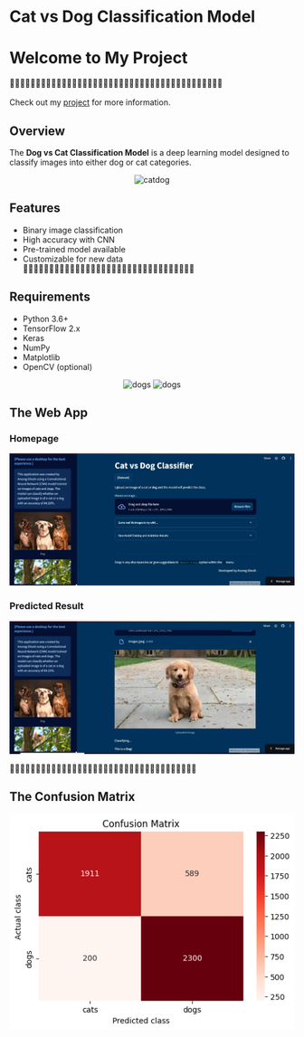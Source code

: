 # Cat vs Dog Classification Model

<h1>Welcome to My Project</h1>
🐶🐱🐶🐱🐶🐱🐶🐱🐶🐱🐶🐱🐶🐱🐶🐱🐶🐱🐶🐱🐶🐱🐶🐱🐶🐱🐶🐱🐶🐱🐶🐱🐶🐱🐶🐱🐶🐱🐶🐱🐶
<br>
<br>
Check out my <a href="https://creativeag-catdogclassify.streamlit.app/">project</a> for more information.

## Overview
The **Dog vs Cat Classification Model** is a deep learning model designed to classify images into either dog or cat categories.
<p align="center">
  <img src="https://media3.giphy.com/media/v1.Y2lkPTc5MGI3NjExZmo5d3UzNWtoMHh2bzI1eGc5M2o0aWk2bnVpeDIweDNyZ295Ym5lbiZlcD12MV9pbnRlcm5hbF9naWZfYnlfaWQmY3Q9Zw/Rdx8SHjHhiVUI/giphy.gif" alt="catdog">
</p>

## Features
- Binary image classification
- High accuracy with CNN
- Pre-trained model available
- Customizable for new data<br>
🐶🐱🐶🐱🐶🐱🐶🐱🐶🐱🐶🐱🐶🐱🐶🐱🐶🐱🐶🐱🐶🐱🐶🐱🐶🐱🐶🐱🐶🐱🐶🐱🐶
## Requirements
- Python 3.6+
- TensorFlow 2.x
- Keras
- NumPy
- Matplotlib
- OpenCV (optional)
<p  align="center">
  <img src="https://images.pexels.com/photos/1959054/pexels-photo-1959054.jpeg?auto=compress&cs=tinysrgb&w=600" alt="dogs">
  
   <img src="https://images.pexels.com/photos/45170/kittens-cat-cat-puppy-rush-45170.jpeg?auto=compress&cs=tinysrgb&w=600" alt="dogs">
</p>

## The Web App
<h3>Homepage</h3>
<p  align="center">
  <img src="https://github.com/Anurag-ghosh-12/Cats_Vs_Dogs_Classify/blob/main/dogcatapp_home.jpg" alt="dogs">
  <h3>Predicted Result</h3>
   <img src="https://github.com/Anurag-ghosh-12/Cats_Vs_Dogs_Classify/blob/main/dogcat_predit.jpg" alt="dogs">
</p>
🐶🐱🐶🐱🐶🐱🐶🐱🐶🐱🐶🐱🐶🐱🐶🐱🐶🐱🐶🐱🐶🐱🐶🐱🐶🐱🐶🐱🐶🐱🐶🐱🐶🐱🐶🐱

## The Confusion Matrix
<p  align="center">
  <img src="https://github.com/Anurag-ghosh-12/Cats_Vs_Dogs_Classify/blob/main/images/confusion_mat.png" alt="dogs">
</p>
                                     
